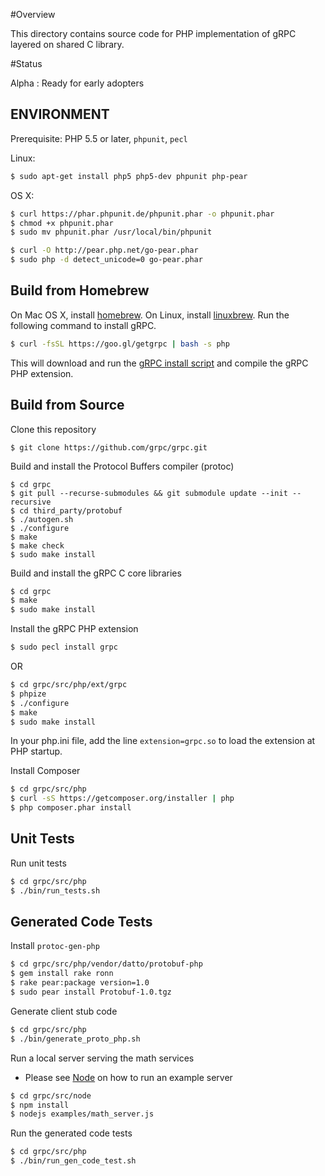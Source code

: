 
#Overview

This directory contains source code for PHP implementation of gRPC layered on shared C library.

#Status

Alpha : Ready for early adopters

## ENVIRONMENT

Prerequisite: PHP 5.5 or later, `phpunit`, `pecl`

Linux:

```sh
$ sudo apt-get install php5 php5-dev phpunit php-pear
```

OS X:

```sh
$ curl https://phar.phpunit.de/phpunit.phar -o phpunit.phar
$ chmod +x phpunit.phar
$ sudo mv phpunit.phar /usr/local/bin/phpunit

$ curl -O http://pear.php.net/go-pear.phar
$ sudo php -d detect_unicode=0 go-pear.phar
```

## Build from Homebrew

On Mac OS X, install [homebrew][]. On Linux, install [linuxbrew][]. Run the following command to
install gRPC.

```sh
$ curl -fsSL https://goo.gl/getgrpc | bash -s php
```

This will download and run the [gRPC install script][] and compile the gRPC PHP extension.

## Build from Source

Clone this repository

```
$ git clone https://github.com/grpc/grpc.git
```

Build and install the Protocol Buffers compiler (protoc)

```
$ cd grpc
$ git pull --recurse-submodules && git submodule update --init --recursive
$ cd third_party/protobuf
$ ./autogen.sh
$ ./configure
$ make
$ make check
$ sudo make install
```

Build and install the gRPC C core libraries

```sh
$ cd grpc
$ make
$ sudo make install
```

Install the gRPC PHP extension

```sh
$ sudo pecl install grpc
```

OR

```sh
$ cd grpc/src/php/ext/grpc
$ phpize
$ ./configure
$ make
$ sudo make install
```

In your php.ini file, add the line `extension=grpc.so` to load the extension
at PHP startup.

Install Composer

```sh
$ cd grpc/src/php
$ curl -sS https://getcomposer.org/installer | php
$ php composer.phar install
```

## Unit Tests

Run unit tests

```sh
$ cd grpc/src/php
$ ./bin/run_tests.sh
```

## Generated Code Tests

Install `protoc-gen-php`

```sh
$ cd grpc/src/php/vendor/datto/protobuf-php
$ gem install rake ronn
$ rake pear:package version=1.0
$ sudo pear install Protobuf-1.0.tgz
```

Generate client stub code

```sh
$ cd grpc/src/php
$ ./bin/generate_proto_php.sh
```

Run a local server serving the math services

 - Please see [Node][] on how to run an example server

```sh
$ cd grpc/src/node
$ npm install
$ nodejs examples/math_server.js
```

Run the generated code tests

```sh
$ cd grpc/src/php
$ ./bin/run_gen_code_test.sh
```

[homebrew]:http://brew.sh
[linuxbrew]:https://github.com/Homebrew/linuxbrew#installation
[gRPC install script]:https://raw.githubusercontent.com/grpc/homebrew-grpc/master/scripts/install
[Node]:https://github.com/grpc/grpc/tree/master/src/node/examples
